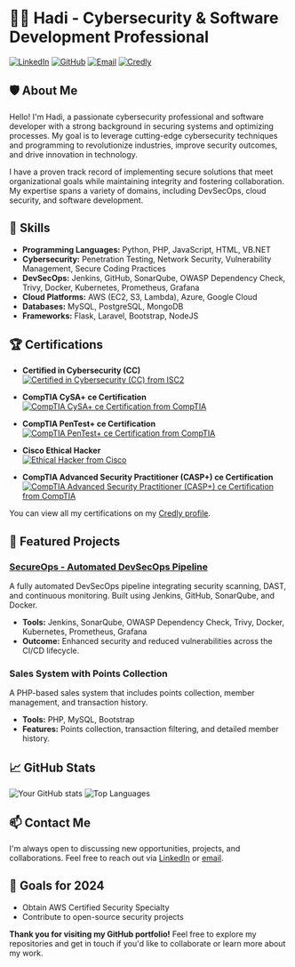 # 👨‍💻 Hadi - Cybersecurity & Software Development Professional

[![LinkedIn](https://img.shields.io/badge/LinkedIn-securedevmy-blue)](https://www.linkedin.com/in/securedevmy/)
[![GitHub](https://img.shields.io/badge/GitHub-SecureDevMY-lightgrey)](https://github.com/SecureDevMY)
[![Email](https://img.shields.io/badge/Email-a.hadi.a.halim@gmail.com-red)](mailto:a.hadi.a.halim@gmail.com)
[![Credly](https://img.shields.io/badge/Credly-Profile-green)](https://www.credly.com/users/securedevmy)

## 🛡️ About Me

Hello! I'm Hadi, a passionate cybersecurity professional and software developer with a strong background in securing systems and optimizing processes. 
My goal is to leverage cutting-edge cybersecurity techniques and programming to revolutionize industries, improve security outcomes, and drive innovation in technology.

I have a proven track record of implementing secure solutions that meet organizational goals while maintaining integrity and fostering collaboration. 
My expertise spans a variety of domains, including DevSecOps, cloud security, and software development.


## 💼 Skills

- **Programming Languages:** Python, PHP, JavaScript, HTML, VB.NET
- **Cybersecurity:** Penetration Testing, Network Security, Vulnerability Management, Secure Coding Practices
- **DevSecOps:** Jenkins, GitHub, SonarQube, OWASP Dependency Check, Trivy, Docker, Kubernetes, Prometheus, Grafana
- **Cloud Platforms:** AWS (EC2, S3, Lambda), Azure, Google Cloud
- **Databases:** MySQL, PostgreSQL, MongoDB
- **Frameworks:** Flask, Laravel, Bootstrap, NodeJS

## 🏆 Certifications

- **Certified in Cybersecurity (CC)**  
  [![Certified in Cybersecurity (CC) from ISC2](https://images.credly.com/size/60x60/images/2030e43f-8003-4d4b-9630-847add403c87/image.png)](https://www.credly.com/badges/b3c6d1bf-0c72-44a2-9b94-8d032166878a)
  
- **CompTIA CySA+ ce Certification**  
  [![CompTIA CySA+ ce Certification from CompTIA](https://images.credly.com/size/60x60/images/5cb4b153-44d8-410c-97c6-6afba3faa4af/Comptia_CySA_2Bce.png)](https://www.credly.com/earner/earned/badge/d44530ba-285f-479f-9d34-c651f43a5dd8)

- **CompTIA PenTest+ ce Certification**  
  [![CompTIA PenTest+ ce Certification from CompTIA](https://images.credly.com/size/60x60/images/87ef04a1-b68d-4c11-acaf-a5b1d4c2c9ea/CompTIA_PenTest_2B.png)](https://www.credly.com/earner/earned/badge/22333c6a-4267-44d9-9193-ba87dcb985d7)

- **Cisco Ethical Hacker**  
  [![Ethical Hacker from Cisco](https://images.credly.com/size/60x60/images/242902b5-f527-42ad-865e-977c9e1b5b58/image.png)](https://www.credly.com/earner/earned/badge/7a714d9b-c753-4436-962a-6d4f1b5fce0e)
  
- **CompTIA Advanced Security Practitioner (CASP+) ce Certification**  
  [![CompTIA Advanced Security Practitioner (CASP+) ce Certification from CompTIA](https://images.credly.com/size/60x60/images/7b0fab0d-c9d5-409d-bdc0-1772143cdab1/CompTIA_CASP_2Bce.png)](https://www.credly.com/earner/earned/badge/8f2c3042-3187-4a41-a293-f2d9175296bf)

You can view all my certifications on my [Credly profile](https://www.credly.com/users/securedevmy).


## 🚀 Featured Projects

### [SecureOps - Automated DevSecOps Pipeline](https://github.com/SecureDevMY/SecureOps)
A fully automated DevSecOps pipeline integrating security scanning, DAST, and continuous monitoring. Built using Jenkins, GitHub, SonarQube, and Docker.

- **Tools:** Jenkins, SonarQube, OWASP Dependency Check, Trivy, Docker, Kubernetes, Prometheus, Grafana
- **Outcome:** Enhanced security and reduced vulnerabilities across the CI/CD lifecycle.

### Sales System with Points Collection
A PHP-based sales system that includes points collection, member management, and transaction history.

- **Tools:** PHP, MySQL, Bootstrap
- **Features:** Points collection, transaction filtering, and detailed member history.


## 📈 GitHub Stats

![Your GitHub stats](https://github-readme-stats.vercel.app/api?username=SecureDevMY&show_icons=true&theme=radical)
![Top Languages](https://github-readme-stats.vercel.app/api/top-langs/?username=SecureDevMY&layout=compact&theme=radical)


## 📫 Contact Me

I'm always open to discussing new opportunities, projects, and collaborations. 
Feel free to reach out via [LinkedIn](https://www.linkedin.com/in/securedevmy/) or [email](mailto:a.hadi.a.halim@gmail.com).


## 🎯 Goals for 2024

- Obtain AWS Certified Security Specialty
- Contribute to open-source security projects
  

**Thank you for visiting my GitHub portfolio!** Feel free to explore my repositories and get in touch if you'd like to collaborate or learn more about my work.
